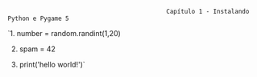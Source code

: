 												Capítulo 1 - Instalando Python e Pygame	5

`1. number = random.randint(1,20)

 2. spam = 42 

 3. print('hello world!')`






